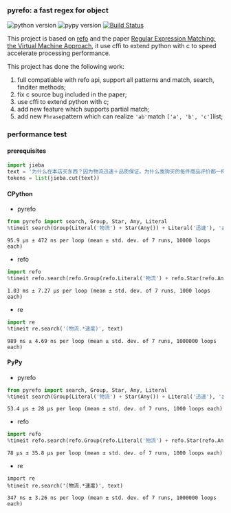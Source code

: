 ### pyrefo: a fast regex for object

![python version](https://img.shields.io/badge/python-3.6-blue.svg) ![pypy version](https://img.shields.io/badge/pypy-3.5-blue.svg) [![Build Status](https://travis-ci.com/yimian/pyrefo.svg?branch=master)](https://travis-ci.com/yimian/pyrefo)

This project is based on [refo](https://github.com/machinalis/refo) and the paper [Regular Expression Matching: the Virtual Machine Approach](https://swtch.com/~rsc/regexp/regexp2.html), it use cffi to extend python with c to speed accelerate processing performance.

This project has done the following work:

1. full compatiable with refo api, support all patterns and match, search, finditer methods;
2. fix c source bug included in the paper;
3. use cffi to extend python with c;
4. add new feature which supports partial match;
5. add new `Phrase`pattern which can realize `'ab'`match `['a', 'b', 'c']`list;



### performance test

#### prerequisites

```python
import jieba
text = '为什么在本店买东西？因为物流迅速＋品质保证。为什么我购买的每件商品评价都一样呢？因为我买的东西太多了，积累了很多未评价的订单，所以我统一用这段话作为评价内容。如果我用了这段话作为评价，那就说明这款产品非常赞，非常好！'
tokens = list(jieba.cut(text))
```

#### CPython

- pyrefo

```python
from pyrefo import search, Group, Star, Any, Literal
%timeit search(Group(Literal('物流') + Star(Any()) + Literal('迅速'), 'a'), tokens)
```

```shell
95.9 µs ± 472 ns per loop (mean ± std. dev. of 7 runs, 10000 loops each)
```

- refo

```python
import refo
%timeit refo.search(refo.Group(refo.Literal('物流') + refo.Star(refo.Any()) + refo.Literal('迅速'), 'a'), tokens)
```

```shell
1.03 ms ± 7.27 µs per loop (mean ± std. dev. of 7 runs, 1000 loops each)
```

- re

```python
import re
%timeit re.search('(物流.*速度)', text)
```

```shell
989 ns ± 4.69 ns per loop (mean ± std. dev. of 7 runs, 1000000 loops each)
```

#### PyPy

- pyrefo

```python
from pyrefo import search, Group, Star, Any, Literal
%timeit search(Group(Literal('物流') + Star(Any()) + Literal('迅速'), 'a'), tokens)
```

```shell
53.4 µs ± 28 µs per loop (mean ± std. dev. of 7 runs, 1000 loops each)
```

- refo

```python
import refo
%timeit refo.search(refo.Group(refo.Literal('物流') + refo.Star(refo.Any()) + refo.Literal('迅速'), 'a'), tokens)
```

```shell
78 µs ± 35.8 µs per loop (mean ± std. dev. of 7 runs, 1000 loops each)
```

- re

```shell
import re
%timeit re.search('(物流.*速度)', text)
```

```shell
347 ns ± 3.26 ns per loop (mean ± std. dev. of 7 runs, 1000000 loops each)
```
